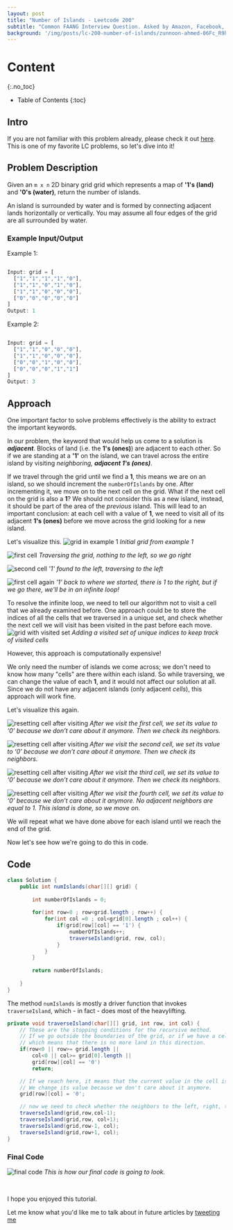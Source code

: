 ```yaml
---
layout: post
title: "Number of Islands - Leetcode 200"
subtitle: "Common FAANG Interview Question. Asked by Amazon, Facebook, Google, Microsoft and more..."
background: '/img/posts/lc-200-number-of-islands/zunnoon-ahmed-06Fc_R9hA8w-unsplash.jpg'
---
```

# Content
{:.no_toc}
* Table of Contents
{:toc}

## Intro
If you are not familiar with this problem already, please check it out [here](https://leetcode.com/problems/number-of-islands/).
This is one of my favorite LC problems, so let's dive into it!

## Problem Description
Given an `m x n` 2D binary grid grid which represents a map of **'1's (land)** and **'0's (water)**, return the number of islands.

An island is surrounded by water and is formed by connecting adjacent lands horizontally or vertically. You may assume all four edges of the grid are all surrounded by water.


### Example Input/Output
Example 1:
``` javascript

Input: grid = [
  ["1","1","1","1","0"],
  ["1","1","0","1","0"],
  ["1","1","0","0","0"],
  ["0","0","0","0","0"]
]
Output: 1
```

Example 2:
``` javascript

Input: grid = [
  ["1","1","0","0","0"],
  ["1","1","0","0","0"],
  ["0","0","1","0","0"],
  ["0","0","0","1","1"]
]
Output: 3
```
## Approach

One important factor to solve problems effectively is the ability to extract the important keywords.

In our problem, the keyword that would help us come to a solution is **_adjacent_**. Blocks of land (i.e. the **1's (ones)**) are adjacent to each other. So if we are standing at a **'1'** on the island, we can travel across the entire island by visiting _neighboring, **adjacent 1's (ones)**_. 

If we travel through the grid until we find a **1**, this means we are on an island, so we should increment the `numberOfIslands` by one. After incrementing it, we move on to the next cell on the grid. What if the next cell on the grid is also a **1**? We should not consider this as a new island, instead, it should be part of the area of the _previous_ island. This will lead to an important conclusion: at each cell with a value of **1**, we need to visit all of its adjacent **1's (ones)** before we move across the grid looking for a new island.

Let's visualize this.
![grid in example 1](/img/posts/lc-200-number-of-islands/grid-1.png)
*Initial grid from example 1*

![first cell](/img/posts/lc-200-number-of-islands/grid-2.png)
*Traversing the grid, nothing to the left, so we go right*

![second cell](/img/posts/lc-200-number-of-islands/grid-3.png)
*'1' found to the left, traversing to the left*

![first cell again](/img/posts/lc-200-number-of-islands/grid-4.png)
*'1' back to where we started, there is 1 to the right, but if we go there, we'll be in an infinite loop!*

To resolve the infinite loop, we need to tell our algorithm not to visit a cell that we already examined before. One approach could be to store the indices of all the cells that we traversed in a unique set, and check whether the next cell we will visit has been visited in the past before each move.
![grid with visited set](/img/posts/lc-200-number-of-islands/grid-5-visited.png)
*Adding a visited set of unique indices to keep track of visited cells*



However, this approach is computationally expensive!

We only need the number of islands we come across; we don't need to know how many "cells" are there within each island. So while traversing, we can change the value of each **1**, and it would not affect our solution at all. Since we do not have any adjacent islands (only adjacent _cells_), this approach will work fine.



Let's visualize this again.

![resetting cell after visiting](/img/posts/lc-200-number-of-islands/grid-6-covered.png)
*After we visit the first cell, we set its value to ‘0’ because we don’t care about it anymore. Then we check its neighbors.*

![resetting cell after visiting](/img/posts/lc-200-number-of-islands/grid-7.png)
*After we visit the second cell, we set its value to ‘0’ because we don’t care about it anymore. Then we check its neighbors.*

![resetting cell after visiting](/img/posts/lc-200-number-of-islands/grid-8.png)
*After we visit the third cell, we set its value to ‘0’ because we don’t care about it anymore. Then we check its neighbors.*

![resetting cell after visiting](/img/posts/lc-200-number-of-islands/grid-9-first-island.png)
*After we visit the fourth cell, we set its value to ‘0’ because we don’t care about it anymore. No adjacent neighbors are equal to 1. This island is done, so we move on.*

We will repeat what we have done above for each island until we reach the end of the grid.

Now let's see how we're going to do this in code.

## Code

```java
class Solution {
    public int numIslands(char[][] grid) {
        
        int numberOfIslands = 0;
        
        for(int row=0 ; row<grid.length ; row++) {
            for(int col =0 ; col<grid[0].length ; col++) {
                if(grid[row][col] == '1') {
                    numberOfIslands++;
                    traverseIsland(grid, row, col);
                }
            }
        }
        
        return numberOfIslands;
        
    }
}
```

The method `numIslands` is mostly a driver function that invokes `traverseIsland`, which - in fact - does most of the heavylifting.

```java
private void traverseIsland(char[][] grid, int row, int col) {
    // These are the stopping conditions for the recursive method.
    // If we go outside the boundaries of the grid, or if we have a cell that's a '0' (water),
    // which means that there is no more land in this direction.
    if(row<0 || row>= grid.length ||
        col<0 || col>= grid[0].length ||
        grid[row][col] == '0')
        return;

    // If we reach here, it means that the current value in the cell is '1'.
    // We change its value because we don't care about it anymore.
    grid[row][col] = '0';

    // now we need to check whether the neighbors to the left, right, top, and bottom are part of the current island
    traverseIsland(grid,row,col-1);
    traverseIsland(grid,row, col+1);
    traverseIsland(grid,row-1, col);
    traverseIsland(grid,row+1, col);
}

```

### Final Code

![final code](/img/posts/lc-200-number-of-islands/leetcode-200-number-of-islands-final-code.png)
*This is how our final code is going to look.*

<br />

I hope you enjoyed this tutorial.

Let me know what you'd like me to talk about in future articles by [tweeting me](https://twitter.com/omaryayaa)